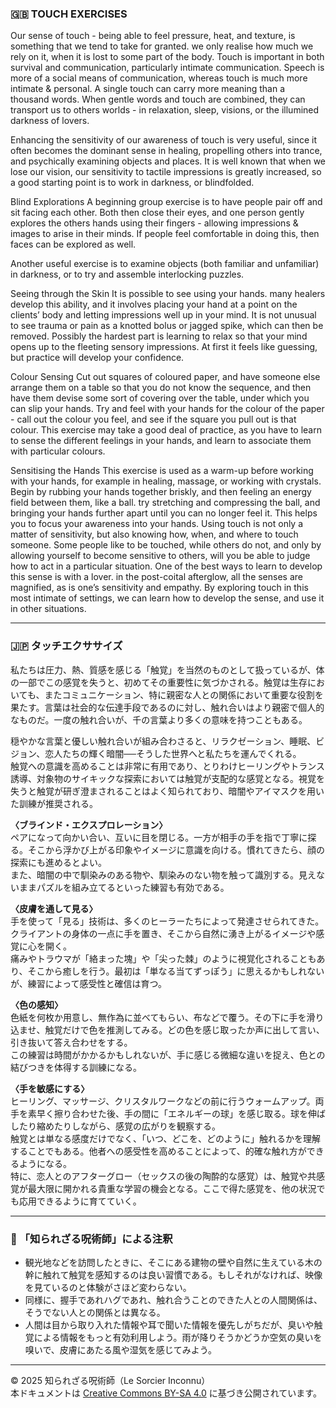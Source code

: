 ### 🇬🇧 TOUCH EXERCISES

Our sense of touch - being able to feel pressure, heat, and texture, is something that we tend to take for granted. we only realise how much we rely on it, when it is lost to some part of the body. Touch is important in both survival and communication, particularly intimate communication. Speech is more of a social means of communication, whereas touch is much more intimate & personal. A single touch can carry more meaning than a thousand words. When gentle words and touch are combined, they can transport us to others worlds - in relaxation, sleep, visions, or the illumined darkness of lovers. 

Enhancing the sensitivity of our awareness of touch is very useful, since it often becomes the dominant sense in healing, propelling others into trance, and psychically examining objects and places. It is well known that when we lose our vision, our sensitivity to tactile impressions is greatly increased, so a good starting point is to work in darkness, or blindfolded.

Blind Explorations
A beginning group exercise is to have people pair off and sit facing each other. Both then close their eyes, and one person gently explores the others hands using their fingers - allowing impressions & images to arise in their minds. If people feel comfortable in doing this, then faces can be explored as well.

Another useful exercise is to examine objects (both familiar and unfamiliar) in darkness, or to try and assemble interlocking puzzles.

Seeing through the Skin
It is possible to see using your hands. many healers develop this ability, and it involves placing your hand at a point on the clients’ body and letting impressions well up in your mind. It is not unusual to see trauma or pain as a knotted bolus or jagged spike, which can then be removed. Possibly the hardest part is learning to relax so that your mind opens up to the fleeting sensory impressions. At first it feels like guessing, but practice will develop your confidence.

Colour Sensing
Cut out squares of coloured paper, and have someone else arrange them on a table so that you do not know the sequence, and then have them devise some sort of covering over the table, under which you can slip your hands. Try and feel with your hands for the colour of the paper - call out the colour you feel, and see if the square you pull out is that colour. This exercise may take a good deal of practice, as you have to learn to sense the different feelings in your hands, and learn to associate them with particular colours.

Sensitising the Hands
This exercise is used as a warm-up before working with your hands, for example in healing, massage, or working with crystals. Begin by rubbing your hands together briskly, and then feeling an energy field between them, like a ball. try stretching and compressing the ball, and bringing your hands further apart until you can no longer feel it. This helps you to focus your awareness into your hands.    Using touch is not only a matter of sensitivity, but also knowing how, when, and where to touch someone. Some people like to be touched, while others do not, and only by allowing yourself to become sensitive to others, will you be able to judge how to act in a particular situation. One of the best ways to learn to develop this sense is with a lover. in the post-coital afterglow, all the senses are magnified, as is one’s sensitivity and empathy. By exploring touch in this most intimate of settings, we can learn how to develop the sense, and use it in other situations.

---

### 🇯🇵 タッチエクササイズ

私たちは圧力、熱、質感を感じる「触覚」を当然のものとして扱っているが、体の一部でこの感覚を失うと、初めてその重要性に気づかされる。触覚は生存においても、またコミュニケーション、特に親密な人との関係において重要な役割を果たす。言葉は社会的な伝達手段であるのに対し、触れ合いはより親密で個人的なものだ。一度の触れ合いが、千の言葉より多くの意味を持つこともある。

穏やかな言葉と優しい触れ合いが組み合わさると、リラクゼーション、睡眠、ビジョン、恋人たちの輝く暗闇──そうした世界へと私たちを運んでくれる。  
触覚への意識を高めることは非常に有用であり、とりわけヒーリングやトランス誘導、対象物のサイキックな探索においては触覚が支配的な感覚となる。視覚を失うと触覚が研ぎ澄まされることはよく知られており、暗闇やアイマスクを用いた訓練が推奨される。

**〈ブラインド・エクスプロレーション〉**  
ペアになって向かい合い、互いに目を閉じる。一方が相手の手を指で丁寧に探る。そこから浮かび上がる印象やイメージに意識を向ける。慣れてきたら、顔の探索にも進めるとよい。  
また、暗闇の中で馴染みのある物や、馴染みのない物を触って識別する。見えないままパズルを組み立てるといった練習も有効である。

**〈皮膚を通して見る〉**  
手を使って「見る」技術は、多くのヒーラーたちによって発達させられてきた。クライアントの身体の一点に手を置き、そこから自然に湧き上がるイメージや感覚に心を開く。  
痛みやトラウマが「絡まった塊」や「尖った棘」のように視覚化されることもあり、そこから癒しを行う。最初は「単なる当てずっぽう」に思えるかもしれないが、練習によって感受性と確信は育つ。

**〈色の感知〉**  
色紙を何枚か用意し、無作為に並べてもらい、布などで覆う。その下に手を滑り込ませ、触覚だけで色を推測してみる。どの色を感じ取ったか声に出して言い、引き抜いて答え合わせをする。  
この練習は時間がかかるかもしれないが、手に感じる微細な違いを捉え、色との結びつきを体得する訓練になる。

**〈手を敏感にする〉**  
ヒーリング、マッサージ、クリスタルワークなどの前に行うウォームアップ。両手を素早く擦り合わせた後、手の間に「エネルギーの球」を感じ取る。球を伸ばしたり縮めたりしながら、感覚の広がりを観察する。  
触覚とは単なる感度だけでなく、「いつ、どこを、どのように」触れるかを理解することでもある。他者への感受性を高めることによって、的確な触れ方ができるようになる。  
特に、恋人とのアフターグロー（セックスの後の陶酔的な感覚）は、触覚や共感覚が最大限に開かれる貴重な学習の機会となる。ここで得た感覚を、他の状況でも応用できるように育てていく。

---

### 🐌 「知られざる呪術師」による注釈

- 観光地などを訪問したときに、そこにある建物の壁や自然に生えている木の幹に触れて触覚を感知するのは良い習慣である。もしそれがなければ、映像を見ているのと体験がさほど変わらない。
- 同様に、握手であれハグであれ、触れ合うことのできた人との人間関係は、そうでない人との関係とは異なる。
- 人間は目から取り入れた情報や耳で聞いた情報を優先しがちだが、臭いや触覚による情報をもっと有効利用しよう。雨が降りそうかどうか空気の臭いを嗅いで、皮膚にあたる風や湿気を感じてみよう。

---

© 2025 知られざる呪術師（Le Sorcier Inconnu）  
本ドキュメントは [Creative Commons BY-SA 4.0](https://creativecommons.org/licenses/by-sa/4.0/deed.ja) に基づき公開されています。
